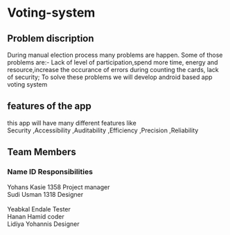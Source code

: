 # Voting-system
## Problem discription
During manual election process many problems are happen. Some of those problems are:-
Lack of level of participation,spend more time, energy and resource,increase the occurance of errors during counting the cards, 
lack of security; To solve these problems we will develop android based app voting system
## features of the app
this app will have many different features like  
         Security 
        ,Accessibility
        ,Auditability
        ,Efficiency
        ,Precision
        ,Reliability
## Team Members
### Name                ID                  Responsibilities 
Yohans Kasie           1358                  Project manager<br>
Sudi Usman             1318                  Designer<br><br>
Yeabkal Endale                               Tester<br>
Hanan Hamid                                  coder<br>
Lidiya Yohannis                              Designer<br>
